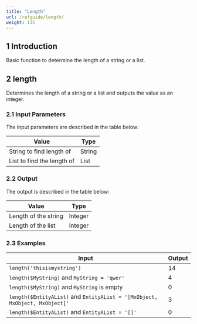 ```yaml
---
title: "Length"
url: /refguide/length/
weight: 135
---
```


## 1 Introduction

Basic function to determine the length of a string or a list.

## 2 length

Determines the length of a string or a list and outputs the value as an integer.

### 2.1 Input Parameters

The input parameters are described in the table below:

| Value                      | Type   |
| -------------------------- | ------ |
| String to find length of   | String |
| List to find the length of | List   |

### 2.2 Output

The output is described in the table below:

| Value                | Type    |
| -------------------- | ------- |
| Length of the string | Integer |
| Length of the list   | Integer |

### 2.3 Examples

| Input | Output |
| --- | --- |
| `length('thisismystring')` | 14 |
| `length($MyString)` and `MyString = 'qwer'` | 4 |
| `length($MyString)` and `MyString` is empty | 0 |
| `length($EntityAList)` and `EntityAList = '[MxObject, MxObject, MxObject]'`| 3 |
| `length($EntityAList)` and `EntityAList = '[]'`| 0 |
